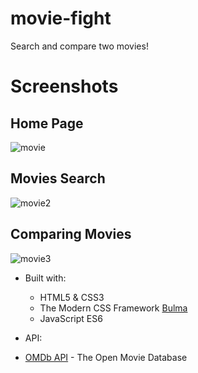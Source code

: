 # movie-fight
Search and compare two movies!

# Screenshots
## Home Page

![movie](https://user-images.githubusercontent.com/67807290/117582773-7ba7d600-b0b8-11eb-81a8-40cbad1624ca.jpg)

## Movies Search

![movie2](https://user-images.githubusercontent.com/67807290/117582774-7d719980-b0b8-11eb-9df7-a4c523b770ab.jpg)

## Comparing Movies
![movie3](https://user-images.githubusercontent.com/67807290/117582775-7f3b5d00-b0b8-11eb-99b1-d9390e97a941.jpg)

* Built with:
  * HTML5 & CSS3
  * The Modern CSS Framework [Bulma](https://bulma.io/)
  * JavaScript ES6
  
 * API:
  * [OMDb API](https://www.omdbapi.com/) - The Open Movie Database
